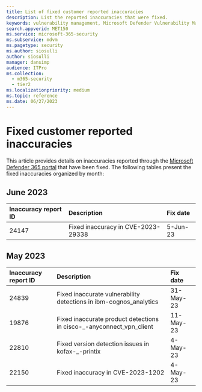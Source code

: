 ```yaml
---
title: List of fixed customer reported inaccuracies
description: List the reported inaccuracies that were fixed.
keywords: vulnerability management, Microsoft Defender Vulnerability Management, recommendations, report inaccuracy
search.appverid: MET150
ms.service: microsoft-365-security
ms.subservice: mdvm
ms.pagetype: security
ms.author: siosulli
author: siosulli
manager: dansimp
audience: ITPro
ms.collection: 
  - m365-security
  - tier2
ms.localizationpriority: medium
ms.topic: reference
ms.date: 06/27/2023
---
```


# Fixed customer reported inaccuracies

This article provides details on inaccuracies reported through the [Microsoft Defender 365 portal](https://security.microsoft.com/homepage) that have been fixed. The following tables present the fixed inaccuracies organized by month:

## June 2023

Inaccuracy report ID |Description |Fix date |
:---|:---|:---|
 24147 | Fixed inaccuracy in CVE-2023-29338 | 5-Jun-23

## May 2023

Inaccuracy report ID |Description |Fix date |
:---|:---|:---|
24839 |Fixed inaccurate vulnerability detections in ibm-cognos_analytics | 31-May-23 |
19876 |Fixed inaccurate product detections in cisco-_-anyconnect_vpn_client |11-May-23 |
22810 |Fixed version detection issues in kofax-_-printix |4-May-23 |
22150 |Fixed inaccuracy in CVE-2023-1202|4-May-23|

